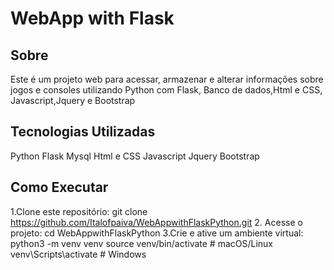 # WebApp with Flask

## Sobre
Este é um projeto web para acessar, armazenar  e alterar informações sobre jogos e consoles utilizando Python com Flask, Banco de dados,Html e CSS, Javascript,Jquery e Bootstrap 

##  Tecnologias Utilizadas
Python
Flask
Mysql
Html e CSS
Javascript
Jquery
Bootstrap

## Como Executar
1.Clone este repositório:
git clone https://github.com/Italofpaiva/WebAppwithFlaskPython.git
2. Acesse o projeto:
cd WebAppwithFlaskPython
3.Crie e ative um ambiente virtual:
python3 -m venv venv
source venv/bin/activate  # macOS/Linux
venv\Scripts\activate     # Windows
